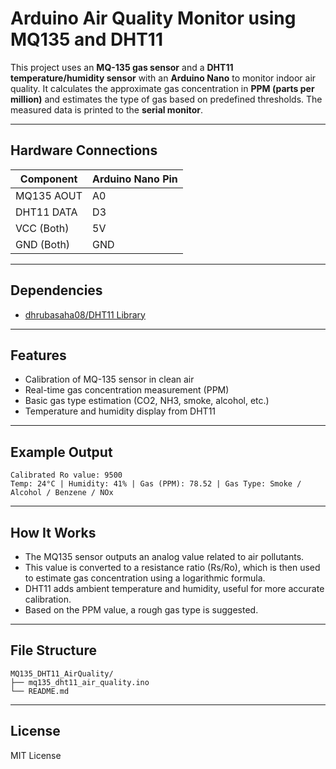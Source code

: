 # Arduino Air Quality Monitor using MQ135 and DHT11

This project uses an **MQ-135 gas sensor** and a **DHT11 temperature/humidity sensor** with an **Arduino Nano** to monitor indoor air quality. It calculates the approximate gas concentration in **PPM (parts per million)** and estimates the type of gas based on predefined thresholds. The measured data is printed to the **serial monitor**.

---

##  Hardware Connections

| Component    | Arduino Nano Pin |
|--------------|------------------|
| MQ135 AOUT   | A0               |
| DHT11 DATA   | D3               |
| VCC (Both)   | 5V               |
| GND (Both)   | GND              |

---

##  Dependencies

- [dhrubasaha08/DHT11 Library](https://github.com/dhrubasaha08/DHT11)

---

##  Features

- Calibration of MQ-135 sensor in clean air
- Real-time gas concentration measurement (PPM)
- Basic gas type estimation (CO2, NH3, smoke, alcohol, etc.)
- Temperature and humidity display from DHT11

---

##  Example Output

```
Calibrated Ro value: 9500
Temp: 24°C | Humidity: 41% | Gas (PPM): 78.52 | Gas Type: Smoke / Alcohol / Benzene / NOx
```

---

##  How It Works

- The MQ135 sensor outputs an analog value related to air pollutants.
- This value is converted to a resistance ratio (Rs/Ro), which is then used to estimate gas concentration using a logarithmic formula.
- DHT11 adds ambient temperature and humidity, useful for more accurate calibration.
- Based on the PPM value, a rough gas type is suggested.

---

##  File Structure

```
MQ135_DHT11_AirQuality/
├── mq135_dht11_air_quality.ino
└── README.md
```

---

##  License

MIT License
